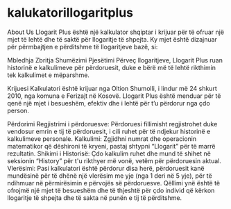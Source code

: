 # kalukatorillogaritplus
About Us
Llogarit Plus është një kalkulator shqiptar i krijuar për të ofruar një mjet të lehtë dhe të saktë për llogaritje të shpejta. Ky mjet është dizajnuar për përmbajtjen e përditshme të llogaritjeve bazë, si:

Mbledhja
Zbritja
Shumëzimi
Pjesëtimi
Përveç llogaritjeve, Llogarit Plus ruan historinë e kalkulimeve për përdoruesit, duke e bërë më të lehtë rikthimin tek kalkulimet e mëparshme.

Krijuesi
Kalkulatori është krijuar nga Oltion Shumolli, i lindur më 24 shkurt 2010, nga komuna e Ferizajt në Kosovë. Llogarit Plus është menduar për të qenë një mjet i besueshëm, efektiv dhe i lehtë për t’u përdorur nga çdo person.

Përdorimi
Regjistrimi i përdoruesve: Përdoruesi fillimisht regjistrohet duke vendosur emrin e tij të përdoruesit, i cili ruhet për të ndjekur historinë e kalkulimeve personale.
Kalkulimi: Zgjidhni numrat dhe operacionin matematikor që dëshironi të kryeni, pastaj shtypni “Llogarit” për të marrë rezultatin.
Shikimi i Historisë: Çdo kalkulim ruhet dhe mund të shihet në seksionin “History” për t'u rikthyer më vonë, vetëm për përdoruesin aktual.
Vlerësimi: Pasi kalkulatori është përdorur disa herë, përdoruesit kanë mundësinë për të dhënë një vlerësim me yje (nga 1 deri në 5 yje), për të ndihmuar në përmirësimin e përvojës së përdoruesve.
Qëllimi ynë është të ofrojmë një mjet të besueshëm dhe të thjeshtë për çdo individ që kërkon llogaritje të shpejta dhe të sakta në punën e tij të përditshme.
